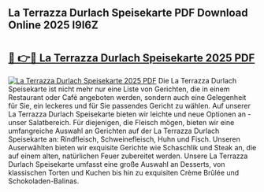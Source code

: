 ## La Terrazza Durlach Speisekarte PDF Download Online 2025 l9I6Z

# <h2><a href="http://gca444z.nevu.top/?p=La+Terrazza+Durlach+Speisekarte">🔗 👉🔴 La Terrazza Durlach Speisekarte 2025 PDF</a></h2>

[![La Terrazza Durlach Speisekarte 2025 PDF](https://i.imgur.com/dBaPXMq.png)](http://gca444z.nevu.top/?p=La+Terrazza+Durlach+Speisekarte)
Die La Terrazza Durlach Speisekarte ist nicht mehr nur eine Liste von Gerichten, die in einem Restaurant oder Café angeboten werden, sondern auch eine Gelegenheit für Sie, ein leckeres und für Sie passendes Gericht zu wählen. Auf unserer La Terrazza Durlach Speisekarte bieten wir leichte und neue Optionen an - unser Salatbereich. Für diejenigen, die Fleisch mögen, bieten wir eine umfangreiche Auswahl an Gerichten auf der La Terrazza Durlach Speisekarte an: Rindfleisch, Schweinefleisch, Huhn und Fisch. Unseren Auserwählten bieten wir exquisite Gerichte wie Schaschlik und Steak an, die auf einem alten, natürlichen Feuer zubereitet werden. Unsere La Terrazza Durlach Speisekarte umfasst eine große Auswahl an Desserts, von klassischen Torten und Kuchen bis hin zu exquisiten Crème Brûlée und Schokoladen-Balinas.
